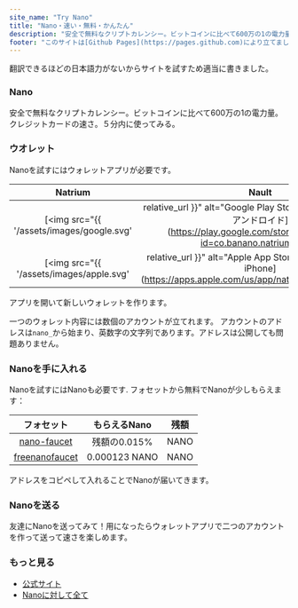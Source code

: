 ```yaml
---
site_name: "Try Nano"
title: "Nano・速い・無料・かんたん"
description: "安全で無料なクリプトカレンシー。ビットコインに比べて600万の1の電力量。クレジットカードの速さ。５分内に使ってみる。"
footer: "このサイトは[Github Pages](https://pages.github.com)により立てました。 [nano.org](https://nano.org)に一切関係ありません。"
---
```


翻訳できるほどの日本語力がないからサイトを試すため適当に書きました。

### Nano

安全で無料なクリプトカレンシー。ビットコインに比べて600万の1の電力量。クレジットカードの速さ。５分内に使ってみる。

### ウオレット

Nanoを試すにはウォレットアプリが必要です。

| Natrium |  Nault  |
| :-----: | :-----: |
| [<img src="{{ '/assets/images/google.svg' | relative_url }}" alt="Google Play Store" width="100%"/><br/>アンドロイド](https://play.google.com/store/apps/details?id=co.banano.natriumwallet) | [<img src="{{ '/assets/images/nault.svg' | relative_url }}" alt="Nault Web" width="100%"/><br/>ウェブサイト](https://nault.cc)
| [<img src="{{ '/assets/images/apple.svg' | relative_url }}" alt="Apple App Store" width="100%"/><br/>iPhone](https://apps.apple.com/us/app/natrium/id1451425707) | [<img src="{{ '/assets/images/github.svg' | relative_url }}" alt="Github" width="100%"/><br/>パソコン](https://github.com/Nault/Nault/releases)

アプリを開いて新しいウォレットを作ります。

一つのウォレット内容には数個のアカウントが立てれます。 アカウントのアドレスは`nano_`から始まり、英数字の文字列であります。アドレスは公開しても問題ありません。

### Nanoを手に入れる

Nanoを試すにはNanoも必要です. フォセットから無料でNanoが少しもらえます：

| フォセット | もらえるNano | 残額 |
| :----: | :----------: | :-----: |
| [nano-faucet](https://nano-faucet.org/) | 残額の0.015% | <span id="nano-faucet-balance"></span> NANO |
| [freenanofaucet](https://www.freenanofaucet.com/) | 0.000123 NANO | <span id="free-nano-faucet-balance"></span> NANO |

アドレスをコピペして入れることでNanoが届いてきます。

### Nanoを送る

友達にNanoを送ってみて！用になったらウォレットアプリで二つのアカウントを作って送って速さを楽しめます。

### もっと見る

* [公式サイト](https://nano.org/)
* [Nanoに対して全て](https://nanolinks.info/)
